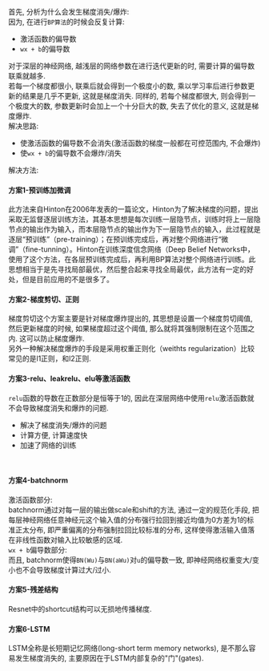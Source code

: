 首先, 分析为什么会发生梯度消失/爆炸: </br>
因为, 在进行`BP算法`的时候会反复计算: </br>
* 激活函数的偏导数
* `wx + b`的偏导数 

对于深层的神经网络, 越浅层的网络参数在进行迭代更新的时, 需要计算的偏导数联乘就越多. </br>
若每一个梯度都很小, 联乘后就会得到一个极度小的数, 乘以学习率后进行参数更新的结果是几乎不更新, 这就是梯度消失. 同样的, 若每个梯度都很大, 则会得到一个极度大的数, 参数更新时会加上一个十分巨大的数, 失去了优化的意义, 这就是梯度爆炸. </br>
解决思路: </br>
* 使激活函数的偏导数不会消失(激活函数的梯度一般都在可控范围内, 不会爆炸)
* 使`wx + b`的偏导数不会爆炸/消失 

解决方法: </br>
#### 方案1-预训练加微调
此方法来自Hinton在2006年发表的一篇论文，Hinton为了解决梯度的问题，提出采取无监督逐层训练方法，其基本思想是每次训练一层隐节点，训练时将上一层隐节点的输出作为输入，而本层隐节点的输出作为下一层隐节点的输入，此过程就是逐层“预训练”（pre-training）；在预训练完成后，再对整个网络进行“微调”（fine-tunning）。Hinton在训练深度信念网络（Deep Belief Networks中，使用了这个方法，在各层预训练完成后，再利用BP算法对整个网络进行训练。此思想相当于是先寻找局部最优，然后整合起来寻找全局最优，此方法有一定的好处，但是目前应用的不是很多了。</br>

#### 方案2-梯度剪切、正则
梯度剪切这个方案主要是针对梯度爆炸提出的, 其思想是设置一个梯度剪切阈值, 然后更新梯度的时候, 如果梯度超过这个阈值, 那么就将其强制限制在这个范围之内. 这可以防止梯度爆炸. </br>
另外一种解决梯度爆炸的手段是采用权重正则化（weithts regularization）比较常见的是l1正则，和l2正则. </br>

#### 方案3-relu、leakrelu、elu等激活函数
`relu`函数的导数在正数部分是恒等于1的, 因此在深层网络中使用`relu`激活函数就不会导致梯度消失和爆炸的问题. </br>
* 解决了梯度消失/爆炸的问题
* 计算方便, 计算速度快 
* 加速了网络的训练 
</br>

#### 方案4-batchnorm
激活函数部分: </br>
batchnorm通过对每一层的输出做scale和shift的方法, 通过一定的规范化手段, 把每层神经网络任意神经元这个输入值的分布强行拉回到接近均值为0方差为1的标准正太分布, 即严重偏离的分布强制拉回比较标准的分布, 这样使得激活输入值落在非线性函数对输入比较敏感的区域.</br>
`wx + b`偏导数部分: </br>
而且, batchnorm使得`BN(Wu)`与`BN(aWu)`对`u`的偏导数一致, 即神经网络权重变大/变小也不会导致梯度计算过大/过小. </br>

#### 方案5-残差结构
Resnet中的shortcut结构可以无损地传播梯度. </br>

#### 方案6-LSTM
LSTM全称是长短期记忆网络(long-short term memory networks), 是不那么容易发生梯度消失的, 主要原因在于LSTM内部复杂的"门"(gates). </br>